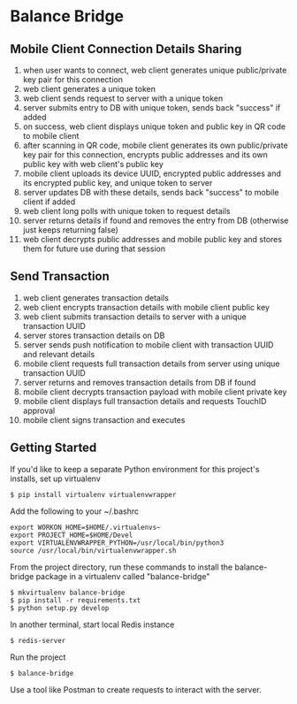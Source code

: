 # Balance Bridge

## Mobile Client Connection Details Sharing
1. when user wants to connect, web client generates unique public/private key pair for this connection
2. web client generates a unique token
3. web client sends request to server with a unique token
4. server submits entry to DB with unique token, sends back "success" if added
5. on success, web client displays unique token and public key in QR code to mobile client
6. after scanning in QR code, mobile client generates its own public/private key pair for this connection, encrypts public addresses and its own public key with web client's public key
7. mobile client uploads its device UUID, encrypted public addresses and its encrypted public key, and unique token to server
8. server updates DB with these details, sends back "success" to mobile client if added
9. web client long polls with unique token to request details
10. server returns details if found and removes the entry from DB (otherwise just keeps returning false)
11. web client decrypts public addresses and mobile public key and stores them for future use during that session

## Send Transaction
1. web client generates transaction details
2. web client encrypts transaction details with mobile client public key
3. web client submits transaction details to server with a unique transaction UUID
4. server stores transaction details on DB
5. server sends push notification to mobile client with transaction UUID and relevant details
6. mobile client requests full transaction details from server using unique transaction UUID
7. server returns and removes transaction details from DB if found
8. mobile client decrypts transaction payload with mobile client private key
9. mobile client displays full transaction details and requests TouchID approval
10. mobile client signs transaction and executes

## Getting Started
If you'd like to keep a separate Python environment for this project's installs, set up virtualenv
~~~~
$ pip install virtualenv virtualenvwrapper
~~~~

Add the following to your ~/.bashrc
~~~
export WORKON_HOME=$HOME/.virtualenvs~
export PROJECT_HOME=$HOME/Devel
export VIRTUALENVWRAPPER_PYTHON=/usr/local/bin/python3
source /usr/local/bin/virtualenvwrapper.sh
~~~~

From the project directory, run these commands to install the balance-bridge package in a virtualenv called "balance-bridge"
~~~~
$ mkvirtualenv balance-bridge
$ pip install -r requirements.txt
$ python setup.py develop
~~~~

In another terminal, start local Redis instance
~~~~
$ redis-server
~~~~

Run the project
~~~~
$ balance-bridge
~~~~

Use a tool like Postman to create requests to interact with the server.
